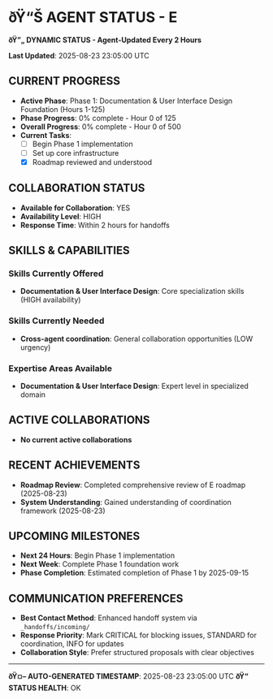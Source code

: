 ﻿# ðŸ“Š **AGENT STATUS - E**
**ðŸ”„ DYNAMIC STATUS - Agent-Updated Every 2 Hours**

**Last Updated**: 2025-08-23 23:05:00 UTC

## **CURRENT PROGRESS**
- **Active Phase**: Phase 1: Documentation & User Interface Design Foundation (Hours 1-125)
- **Phase Progress**: 0% complete - Hour 0 of 125
- **Overall Progress**: 0% complete - Hour 0 of 500
- **Current Tasks**: 
  - [ ] Begin Phase 1 implementation
  - [ ] Set up core infrastructure
  - [x] Roadmap reviewed and understood

## **COLLABORATION STATUS**
- **Available for Collaboration**: YES
- **Availability Level**: HIGH
- **Response Time**: Within 2 hours for handoffs

## **SKILLS & CAPABILITIES**

### **Skills Currently Offered**
- **Documentation & User Interface Design**: Core specialization skills (HIGH availability)

### **Skills Currently Needed**
- **Cross-agent coordination**: General collaboration opportunities (LOW urgency)

### **Expertise Areas Available**
- **Documentation & User Interface Design**: Expert level in specialized domain

## **ACTIVE COLLABORATIONS**
- **No current active collaborations**

## **RECENT ACHIEVEMENTS**
- **Roadmap Review**: Completed comprehensive review of E roadmap (2025-08-23)
- **System Understanding**: Gained understanding of coordination framework (2025-08-23)

## **UPCOMING MILESTONES**
- **Next 24 Hours**: Begin Phase 1 implementation
- **Next Week**: Complete Phase 1 foundation work
- **Phase Completion**: Estimated completion of Phase 1 by 2025-09-15

## **COMMUNICATION PREFERENCES**
- **Best Contact Method**: Enhanced handoff system via `_handoffs/incoming/`
- **Response Priority**: Mark CRITICAL for blocking issues, STANDARD for coordination, INFO for updates
- **Collaboration Style**: Prefer structured proposals with clear objectives

---
**ðŸ¤– AUTO-GENERATED TIMESTAMP**: 2025-08-23 23:05:00 UTC
**ðŸ“ STATUS HEALTH**: OK
